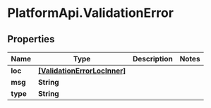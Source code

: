 # PlatformApi.ValidationError

## Properties

| Name     | Type                                                        | Description | Notes |
| -------- | ----------------------------------------------------------- | ----------- | ----- |
| **loc**  | [**[ValidationErrorLocInner]**](ValidationErrorLocInner.md) |             |
| **msg**  | **String**                                                  |             |
| **type** | **String**                                                  |             |
